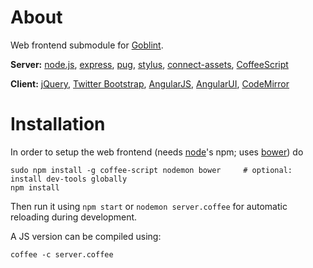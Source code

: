 # About
Web frontend submodule for [Goblint](https://github.com/vogler/analyzer).

__Server:__
[node.js](http://nodejs.org/),
[express](http://expressjs.com/),
[pug](https://pugjs.org/),
[stylus](http://learnboost.github.com/stylus/),
[connect-assets](https://github.com/adunkman/connect-assets),
[CoffeeScript](http://coffeescript.org/)

__Client:__
[jQuery](http://jquery.com/),
[Twitter Bootstrap](http://getbootstrap.com/),
[AngularJS](http://angularjs.org/),
[AngularUI](http://angular-ui.github.io/),
[CodeMirror](http://codemirror.net/)

# Installation
In order to setup the web frontend (needs [node](http://nodejs.org/)'s npm; uses [bower](http://bower.io/)) do

    sudo npm install -g coffee-script nodemon bower     # optional: install dev-tools globally
    npm install

Then run it using `npm start` or `nodemon server.coffee` for automatic reloading during development.

A JS version can be compiled using:

    coffee -c server.coffee
